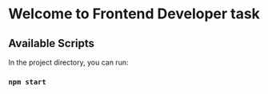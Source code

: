 # Welcome to Frontend Developer task



## Available Scripts

In the project directory, you can run:

### `npm start`


